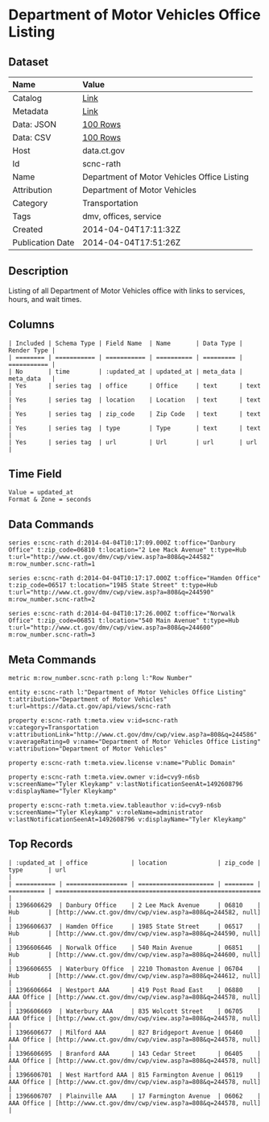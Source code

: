 # Department of Motor Vehicles Office Listing

## Dataset

| Name | Value |
| :--- | :---- |
| Catalog | [Link](https://catalog.data.gov/dataset/department-of-motor-vehicles-office-listing) |
| Metadata | [Link](https://data.ct.gov/api/views/scnc-rath) |
| Data: JSON | [100 Rows](https://data.ct.gov/api/views/scnc-rath/rows.json?max_rows=100) |
| Data: CSV | [100 Rows](https://data.ct.gov/api/views/scnc-rath/rows.csv?max_rows=100) |
| Host | data.ct.gov |
| Id | scnc-rath |
| Name | Department of Motor Vehicles Office Listing |
| Attribution | Department of Motor Vehicles |
| Category | Transportation |
| Tags | dmv, offices, service |
| Created | 2014-04-04T17:11:32Z |
| Publication Date | 2014-04-04T17:51:26Z |

## Description

Listing of all Department of Motor Vehicles office with links to services, hours, and wait times.

## Columns

```ls
| Included | Schema Type | Field Name  | Name       | Data Type | Render Type |
| ======== | =========== | =========== | ========== | ========= | =========== |
| No       | time        | :updated_at | updated_at | meta_data | meta_data   |
| Yes      | series tag  | office      | Office     | text      | text        |
| Yes      | series tag  | location    | Location   | text      | text        |
| Yes      | series tag  | zip_code    | Zip Code   | text      | text        |
| Yes      | series tag  | type        | Type       | text      | text        |
| Yes      | series tag  | url         | Url        | url       | url         |
```

## Time Field

```ls
Value = updated_at
Format & Zone = seconds
```

## Data Commands

```ls
series e:scnc-rath d:2014-04-04T10:17:09.000Z t:office="Danbury Office" t:zip_code=06810 t:location="2 Lee Mack Avenue" t:type=Hub t:url="http://www.ct.gov/dmv/cwp/view.asp?a=808&q=244582" m:row_number.scnc-rath=1

series e:scnc-rath d:2014-04-04T10:17:17.000Z t:office="Hamden Office" t:zip_code=06517 t:location="1985 State Street" t:type=Hub t:url="http://www.ct.gov/dmv/cwp/view.asp?a=808&q=244590" m:row_number.scnc-rath=2

series e:scnc-rath d:2014-04-04T10:17:26.000Z t:office="Norwalk Office" t:zip_code=06851 t:location="540 Main Avenue" t:type=Hub t:url="http://www.ct.gov/dmv/cwp/view.asp?a=808&q=244600" m:row_number.scnc-rath=3
```

## Meta Commands

```ls
metric m:row_number.scnc-rath p:long l:"Row Number"

entity e:scnc-rath l:"Department of Motor Vehicles Office Listing" t:attribution="Department of Motor Vehicles" t:url=https://data.ct.gov/api/views/scnc-rath

property e:scnc-rath t:meta.view v:id=scnc-rath v:category=Transportation v:attributionLink="http://www.ct.gov/dmv/cwp/view.asp?a=808&q=244586" v:averageRating=0 v:name="Department of Motor Vehicles Office Listing" v:attribution="Department of Motor Vehicles"

property e:scnc-rath t:meta.view.license v:name="Public Domain"

property e:scnc-rath t:meta.view.owner v:id=cvy9-n6sb v:screenName="Tyler Kleykamp" v:lastNotificationSeenAt=1492608796 v:displayName="Tyler Kleykamp"

property e:scnc-rath t:meta.view.tableauthor v:id=cvy9-n6sb v:screenName="Tyler Kleykamp" v:roleName=administrator v:lastNotificationSeenAt=1492608796 v:displayName="Tyler Kleykamp"
```

## Top Records

```ls
| :updated_at | office            | location              | zip_code | type       | url                                                       | 
| =========== | ================= | ===================== | ======== | ========== | ========================================================= | 
| 1396606629  | Danbury Office    | 2 Lee Mack Avenue     | 06810    | Hub        | [http://www.ct.gov/dmv/cwp/view.asp?a=808&q=244582, null] | 
| 1396606637  | Hamden Office     | 1985 State Street     | 06517    | Hub        | [http://www.ct.gov/dmv/cwp/view.asp?a=808&q=244590, null] | 
| 1396606646  | Norwalk Office    | 540 Main Avenue       | 06851    | Hub        | [http://www.ct.gov/dmv/cwp/view.asp?a=808&q=244600, null] | 
| 1396606655  | Waterbury Office  | 2210 Thomaston Avenue | 06704    | Hub        | [http://www.ct.gov/dmv/cwp/view.asp?a=808&q=244612, null] | 
| 1396606664  | Westport AAA      | 419 Post Road East    | 06880    | AAA Office | [http://www.ct.gov/dmv/cwp/view.asp?a=808&q=244578, null] | 
| 1396606669  | Waterbury AAA     | 835 Wolcott Street    | 06705    | AAA Office | [http://www.ct.gov/dmv/cwp/view.asp?a=808&q=244578, null] | 
| 1396606677  | Milford AAA       | 827 Bridgeport Avenue | 06460    | AAA Office | [http://www.ct.gov/dmv/cwp/view.asp?a=808&q=244578, null] | 
| 1396606695  | Branford AAA      | 143 Cedar Street      | 06405    | AAA Office | [http://www.ct.gov/dmv/cwp/view.asp?a=808&q=244578, null] | 
| 1396606701  | West Hartford AAA | 815 Farmington Avenue | 06119    | AAA Office | [http://www.ct.gov/dmv/cwp/view.asp?a=808&q=244578, null] | 
| 1396606707  | Plainville AAA    | 17 Farmington Avenue  | 06062    | AAA Office | [http://www.ct.gov/dmv/cwp/view.asp?a=808&q=244578, null] | 
```